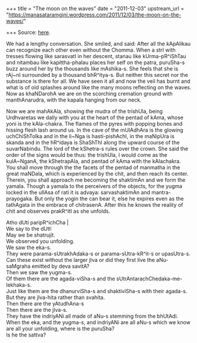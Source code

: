 +++
title = "The moon on the waves"
date = "2011-12-03"
upstream_url = "https://manasataramgini.wordpress.com/2011/12/03/the-moon-on-the-waves/"

+++
Source: [here](https://manasataramgini.wordpress.com/2011/12/03/the-moon-on-the-waves/).

We had a lengthy conversation. She smiled, and said: After all the kApAlikau can recognize each other even without the Chomma. When a strI with tresses flowing like sarasvatI in her descent, stanau like kUrma-pR^iShTau and nitambau like kapittha-phalau places her self on the patra, puruSha-s buzz around her by the thousands like mAshika-s. She feels that she is rAj\~nI surrounded by a thousand bhR^itya-s. But neither this secret nor the substance is there for all. We have seen it all and now the veil has burnt and what is of old splashes around like the many moons reflecting on the waves. Now as khaNDarohA we are on the scorching cremation ground with manthAnarudra, with the kapala hanging from our neck.

Now we are mahAkAla, showing the mudra of the trishUla, being Urdhvaretas we dally with you at the heart of the pentad of kAma, whose yoni is the kAla-chakra. The flames of the pyres with popping bones and hissing flesh lash around us. In the cave of the mUlAdhAra is the glowing uchChiShTolka and in the li\~Nga is hasti-pishAchI, in the maNipUra is skanda and in the hR^idaya is ShaShThI along the upward course of the suvarNabindu. The lord of the kShetra-s rules over the crown. She said the order of the signs would be thus: the trishUla, I would come as the kulA\~NganA, the kShetrapAla, and pentad of kAma with the kAlachakra. You shall move through the the facets of the pentad of manmatha in the great maNDala, which is experienced by the chit, and then reach its center. Therein, you shall approach me becoming the shaktimAn and we form the yamala. Though a yamala to the perceivers of the objects, for the yugma locked in the ullAsa of rati it is advaya: sarvashaktimAn and mantra-prayogaka. But only the yogin the can bear it, else he expires even as the tathAgata in the embrace of chitrasenA. After this he knows the reality of chit and observes prakR^itI as she unfolds.

Atho dUti paripR^ichCha \|  
We say to the dUtI:  
May we be shatrujit.  
We observed you unfolding.  
We saw the eka-s.  
They were parama-sUtrakhAdaka-s or parama-sUtra-kR^it-s or upasUtra-s.  
Can these exist without the larger jIva or did they first live the aNu-saMgraha emitted by deva savitA?  
Then we saw the yugma-s.  
Of them there are the agada-viSha-s and the sUtrAntarachChedaka-me-lekhaka-s.  
Just like them are the dhanurviSha-s and shaktiviSha-s with their agada-s.  
But they are jIva-hita rather than svahita.  
Then there are the yAtudhAna-s  
Then there are the jIva-s.  
They have the indriyANi all made of aNu-s stemming from the bhUtAdi.  
When the eka, and the yugma-s, and indriyANi are all aNu-s which we know are all your unfolding, where is the puruSha?  
Is he the sattva?

